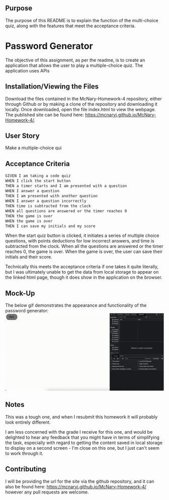 ## Purpose

The purpose of this README is to explain the function of the multi-choice quiz, along with the features that meet the acceptance criteria.

# Password Generator

The objective of this assignment, as per the readme, is to create an application that allows the user to play a multiple-choice quiz. The application uses APis 


## Installation/Viewing the Files

Download the files contained in the McNary-Homework-4 repository, either through Github or by making a clone of the repository and downloading it locally. Once downloaded, open the file index.html to view the webpage. The published site can be found here: https://mcnaryj.github.io/McNary-Homework-4/.


## User Story
Make a multiple-choice qui

## Acceptance Criteria
```
GIVEN I am taking a code quiz
WHEN I click the start button
THEN a timer starts and I am presented with a question
WHEN I answer a question
THEN I am presented with another question
WHEN I answer a question incorrectly
THEN time is subtracted from the clock
WHEN all questions are answered or the timer reaches 0
THEN the game is over
WHEN the game is over
THEN I can save my initials and my score
```
When the start quiz button is clicked, it initiates a series of multiple choice questions, with points deductions for low incorrect answers, and time is subtracted from the clock. When all the questions are answered or the timer reaches 0, the game is over. When the game is over, the user can save their initials and their score.

Technically this meets the acceptance criteria if one takes it quite literally, but I was ultimately unable to get the data from local storage to appear on the linked html page, though it does show in the application on the browser.


## Mock-Up

The below gif demonstrates the appearance and functionality of the password generator:
 ![Check it out!](/Assets/images/Multi-choice-quiz-demo.gif)

## Notes

This was a tough one, and when I resubmit this homework it will probably look entirely different. 

I am less concerned with the grade I receive for this one, and would be delighted to hear any feedback that you might have in terms of simplifying the task, especially with regard to getting the content saved in local storage to display on a second screen - I'm close on this one, but I just can't seem to work through it.

## Contributing
I will be providing the url for the site via the github repository, and it can also be found here: https://mcnaryj.github.io/McNary-Homework-4/ however any pull requests are welcome.

